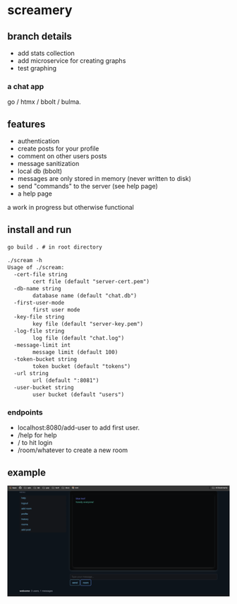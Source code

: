 # screamery

## branch details
- add stats collection
- add microservice for creating graphs
- test graphing

### a chat app

go / htmx / bbolt / bulma.

## features
- authentication
- create posts for your profile
- comment on other users posts
- message sanitization
- local db (bbolt)
- messages are only stored in memory (never written to disk)
- send "commands" to the server (see help page)
- a help page

a work in progress but otherwise functional

## install and run
`go build . # in root directory`

```
./scream -h
Usage of ./scream:
  -cert-file string
    	cert file (default "server-cert.pem")
  -db-name string
    	database name (default "chat.db")
  -first-user-mode
    	first user mode
  -key-file string
    	key file (default "server-key.pem")
  -log-file string
    	log file (default "chat.log")
  -message-limit int
    	message limit (default 100)
  -token-bucket string
    	token bucket (default "tokens")
  -url string
    	url (default ":8081")
  -user-bucket string
    	user bucket (default "users")
```

### endpoints
- localhost:8080/add-user to add first user.
- /help for help
- / to hit login
- /room/whatever to create a new room

## example

![room_example](docs/example.png)
